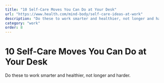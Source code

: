 ```yaml
---
title: "10 Self-Care Moves You Can Do at Your Desk"
url: "https://www.health.com/mind-body/self-care-ideas-at-work"
description: "Do these to work smarter and healthier, not longer and harder."
category: "work"
order: 8
---
```


# 10 Self-Care Moves You Can Do at Your Desk

Do these to work smarter and healthier, not longer and harder.
